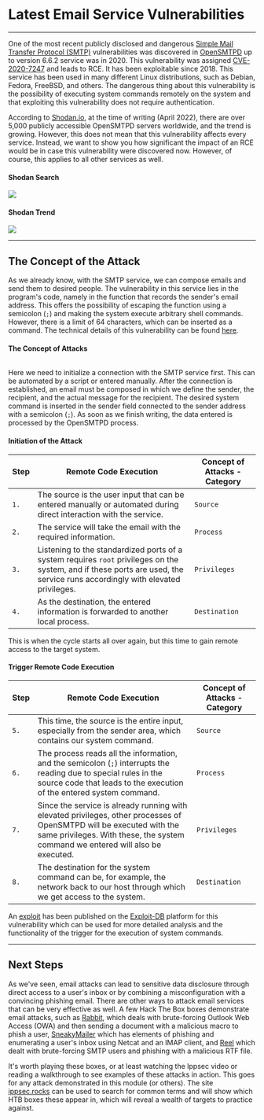 
<h1>Latest Email Service Vulnerabilities</h1>
<hr/>
<p>One of the most recent publicly disclosed and dangerous <a href="https://en.wikipedia.org/wiki/Simple_Mail_Transfer_Protocol">Simple Mail Transfer Protocol (SMTP)</a> vulnerabilities was discovered in <a href="https://www.opensmtpd.org/">OpenSMTPD</a> up to version 6.6.2 service was in 2020. This vulnerability was assigned <a href="https://cve.mitre.org/cgi-bin/cvename.cgi?name=CVE-2020-7247">CVE-2020-7247</a> and leads to RCE. It has been exploitable since 2018. This service has been used in many different Linux distributions, such as Debian, Fedora, FreeBSD, and others. The dangerous thing about this vulnerability is the possibility of executing system commands remotely on the system and that exploiting this vulnerability does not require authentication.</p>
<p>According to <a href="https://www.shodan.io">Shodan.io</a>, at the time of writing (April 2022), there are over 5,000 publicly accessible OpenSMTPD servers worldwide, and the trend is growing. However, this does not mean that this vulnerability affects every service. Instead, we want to show you how significant the impact of an RCE would be in case this vulnerability were discovered now. However, of course, this applies to all other services as well.</p>
<h4>Shodan Search</h4>
<img class="website-screenshot" data-url="https://www.shodan.io/search/report?query=port%3A25+product%3A%22OpenSMTPD%22" src="/storage/modules/116/opensmtpd.png"/>
<h4>Shodan Trend</h4>
<img class="website-screenshot" data-url="https://trends.shodan.io/search?query=product:%22OpenSMTPD%22#facet/overview" src="/storage/modules/116/opensmtpd_trend.png"/>
<hr/>
<h2>The Concept of the Attack</h2>
<p>As we already know, with the SMTP service, we can compose emails and send them to desired people. The vulnerability in this service lies in the program's code, namely in the function that records the sender's email address. This offers the possibility of escaping the function using a semicolon (<code>;</code>) and making the system execute arbitrary shell commands. However, there is a limit of 64 characters, which can be inserted as a command. The technical details of this vulnerability can be found <a href="https://www.openwall.com/lists/oss-security/2020/01/28/3">here</a>.</p>
<h4>The Concept of Attacks</h4>
<p><img alt="" src="https://academy.hackthebox.com/storage/modules/116/attack_concept2.png"/></p>
<p>Here we need to initialize a connection with the SMTP service first. This can be automated by a script or entered manually. After the connection is established, an email must be composed in which we define the sender, the recipient, and the actual message for the recipient. The desired system command is inserted in the sender field connected to the sender address with a semicolon (<code>;</code>). As soon as we finish writing, the data entered is processed by the OpenSMTPD process.</p>
<h4>Initiation of the Attack</h4>
<table>
<thead>
<tr>
<th><strong>Step</strong></th>
<th><strong>Remote Code Execution</strong></th>
<th><strong>Concept of Attacks - Category</strong></th>
</tr>
</thead>
<tbody>
<tr>
<td><code>1.</code></td>
<td>The source is the user input that can be entered manually or automated during direct interaction with the service.</td>
<td><code>Source</code></td>
</tr>
<tr>
<td><code>2.</code></td>
<td>The service will take the email with the required information.</td>
<td><code>Process</code></td>
</tr>
<tr>
<td><code>3.</code></td>
<td>Listening to the standardized ports of a system requires <code>root</code> privileges on the system, and if these ports are used, the service runs accordingly with elevated privileges.</td>
<td><code>Privileges</code></td>
</tr>
<tr>
<td><code>4.</code></td>
<td>As the destination, the entered information is forwarded to another local process.</td>
<td><code>Destination</code></td>
</tr>
</tbody>
</table>
<p>This is when the cycle starts all over again, but this time to gain remote access to the target system.</p>
<h4>Trigger Remote Code Execution</h4>
<table>
<thead>
<tr>
<th><strong>Step</strong></th>
<th><strong>Remote Code Execution</strong></th>
<th><strong>Concept of Attacks - Category</strong></th>
</tr>
</thead>
<tbody>
<tr>
<td><code>5.</code></td>
<td>This time, the source is the entire input, especially from the sender area, which contains our system command.</td>
<td><code>Source</code></td>
</tr>
<tr>
<td><code>6.</code></td>
<td>The process reads all the information, and the semicolon (<code>;</code>) interrupts the reading due to special rules in the source code that leads to the execution of the entered system command.</td>
<td><code>Process</code></td>
</tr>
<tr>
<td><code>7.</code></td>
<td>Since the service is already running with elevated privileges, other processes of OpenSMTPD will be executed with the same privileges. With these, the system command we entered will also be executed.</td>
<td><code>Privileges</code></td>
</tr>
<tr>
<td><code>8.</code></td>
<td>The destination for the system command can be, for example, the network back to our host through which we get access to the system.</td>
<td><code>Destination</code></td>
</tr>
</tbody>
</table>
<p>An <a href="https://www.exploit-db.com/exploits/47984">exploit</a> has been published on the <a href="https://www.exploit-db.com">Exploit-DB</a> platform for this vulnerability which can be used for more detailed analysis and the functionality of the trigger for the execution of system commands.</p>
<hr/>
<h2>Next Steps</h2>
<p>As we've seen, email attacks can lead to sensitive data disclosure through direct access to a user's inbox or by combining a misconfiguration with a convincing phishing email. There are other ways to attack email services that can be very effective as well. A few Hack The Box boxes demonstrate email attacks, such as <a href="https://www.youtube.com/watch?v=5nnJq_IWJog">Rabbit</a>, which deals with brute-forcing Outlook Web Access (OWA) and then sending a document with a malicious macro to phish a user, <a href="https://0xdf.gitlab.io/2020/11/28/htb-sneakymailer.html">SneakyMailer</a> which has elements of phishing and enumerating a user's inbox using Netcat and an IMAP client, and <a href="https://0xdf.gitlab.io/2018/11/10/htb-reel.html">Reel</a> which dealt with brute-forcing SMTP users and phishing with a malicious RTF file.</p>
<p>It's worth playing these boxes, or at least watching the Ippsec video or reading a walkthrough to see examples of these attacks in action. This goes for any attack demonstrated in this module (or others). The site <a href="https://ippsec.rocks/?#">ippsec.rocks</a> can be used to search for common terms and will show which HTB boxes these appear in, which will reveal a wealth of targets to practice against.</p>
